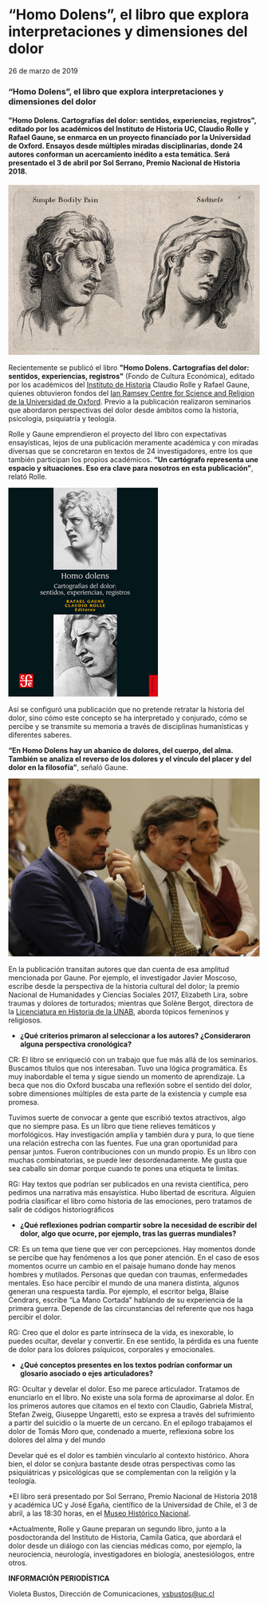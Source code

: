 # “Homo Dolens”, el libro que explora interpretaciones y dimensiones del dolor

26 de marzo de 2019

### “Homo Dolens”, el libro que explora interpretaciones y dimensiones del dolor

#### "Homo Dolens. Cartografías del dolor: sentidos, experiencias, registros", editado por los académicos del Instituto de Historia UC, Claudio Rolle y Rafael Gaune, se enmarca en un proyecto financiado por la Universidad de Oxford. Ensayos desde múltiples miradas disciplinarias, donde 24 autores conforman un acercamiento inédito a esta temática. Será presentado el 3 de abril por Sol Serrano, Premio Nacional de Historia 2018.

![](../../.gitbook/assets/simple_bodily_pain.jpg)

Recientemente se publicó el libro **"Homo Dolens. Cartografías del dolor: sentidos, experiencias, registros"** \(Fondo de Cultura Económica\), editado por los académicos del [Instituto de Historia](http://historia.uc.cl/) Claudio Rolle y Rafael Gaune, quienes obtuvieron fondos del [Ian Ramsey Centre for Science and Religion de la Universidad de Oxford](https://www.ianramseycentre.info/). Previo a la publicación realizaron seminarios que abordaron perspectivas del dolor desde ámbitos como la historia, psicología, psiquiatría y teología.

Rolle y Gaune emprendieron el proyecto del libro con expectativas ensayísticas, lejos de una publicación meramente académica y con miradas diversas que se concretaron en textos de 24 investigadores, entre los que también participan los propios académicos. **“Un cartógrafo representa une espacio y situaciones. Eso era clave para nosotros en esta publicación”**, relató Rolle.

![](../../.gitbook/assets/homo-dolens-portada-libro.png)

Así se configuró una publicación que no pretende retratar la historia del dolor, sino cómo este concepto se ha interpretado y conjurado, cómo se percibe y se transmite su memoria a través de disciplinas humanísticas y diferentes saberes. 

**“En Homo Dolens hay un abanico de dolores, del cuerpo, del alma. También se analiza el reverso de los dolores y el vínculo del placer y del dolor en la filosofía”**, señaló Gaune.

![Claudio Rolle \(UC\), y Rafael Gaune \(UC\) en la presentaci&#xF3;n del libro en el Museo Hist&#xF3;rico Nacional.  ](../../.gitbook/assets/claudio-rolle-rafael-gaune.jpg)

En la publicación transitan autores que dan cuenta de esa amplitud mencionada por Gaune. Por ejemplo, el investigador Javier Moscoso, escribe desde la perspectiva de la historia cultural del dolor; la premio Nacional de Humanidades y Ciencias Sociales 2017, Elizabeth Lira, sobre traumas y dolores de torturados; mientras que Solène Bergot, directora de la [Licenciatura en Historia de la UNAB](https://www.unab.cl/admision/carreras/licenciatura-en-historia/), aborda tópicos femeninos y religiosos.

* **¿Qué criterios primaron al seleccionar a los autores? ¿Consideraron alguna perspectiva cronológica?**

CR: El libro se enriqueció con un trabajo que fue más allá de los seminarios. Buscamos títulos que nos interesaban. Tuvo una lógica programática. Es muy inabordable el tema y sigue siendo un momento de aprendizaje. La beca que nos dio Oxford buscaba una reflexión sobre el sentido del dolor, sobre dimensiones múltiples de esta parte de la existencia y cumple esa promesa. 

Tuvimos suerte de convocar a gente que escribió textos atractivos, algo que no siempre pasa. Es un libro que tiene relieves temáticos y morfológicos. Hay investigación amplia y también dura y pura, lo que tiene una relación estrecha con las fuentes. Fue una gran oportunidad para pensar juntos. Fueron contribuciones con un mundo propio. Es un libro con muchas combinatorias, se puede leer desordenadamente. Me gusta que sea caballo sin domar porque cuando te pones una etiqueta te limitas. 

RG: Hay textos que podrían ser publicados en una revista científica, pero pedimos una narrativa más ensayística. Hubo libertad de escritura. Alguien podría clasificar el libro como historia de las emociones, pero tratamos de salir de códigos historiográficos

* **¿Qué reflexiones podrían compartir sobre la necesidad de escribir del dolor, algo que ocurre, por ejemplo, tras las guerras mundiales?**

CR: Es un tema que tiene que ver con percepciones. Hay momentos donde se percibe que hay fenómenos a los que poner atención. En el caso de esos momentos ocurre un cambio en el paisaje humano donde hay menos hombres y mutilados. Personas que quedan con traumas, enfermedades mentales. Eso hace percibir el mundo de una manera distinta, algunos generan una respuesta tardía. Por ejemplo, el escritor belga, Blaise Cendrars,  escribe “La Mano Cortada” hablando de su experiencia de la primera guerra. Depende de las circunstancias del referente que nos haga percibir el dolor.

RG: Creo que el dolor es parte intrínseca de la vida, es inexorable, lo puedes ocultar, develar y convertir. En ese sentido, la pérdida es una fuente de dolor para los dolores psíquicos, corporales y emocionales. 

* **¿Qué conceptos presentes en los textos podrían conformar un glosario asociado o ejes articuladores?**

RG: Ocultar y develar el dolor. Eso me parece articulador. Tratamos de enunciarlo en el libro. No existe una sola forma de aproximarse al dolor. En los primeros autores que citamos en el texto con Claudio, Gabriela Mistral, Stefan Zweig, Giuseppe Ungaretti, esto se expresa a través del sufrimiento a partir del suicidio o la muerte de un cercano. En el epílogo trabajamos el dolor de Tomás Moro que, condenado a muerte, reflexiona sobre los dolores del alma y del mundo

Develar qué es el dolor es también vincularlo al contexto histórico. Ahora bien, el dolor se conjura bastante desde otras perspectivas como las psiquiátricas y psicológicas que se complementan con la religión y la teología. 

\*El libro será presentado por Sol Serrano, Premio Nacional de Historia 2018 y académica UC y José Egaña, científico de la Universidad de Chile, el 3 de abril, a las 18:30 horas, en el [Museo Histórico Nacional](http://mhn.gob.cl/sitio/).

\*Actualmente, Rolle y Gaune preparan un segundo libro, junto a la posdoctoranda del Instituto de Historia, Camila Gatica, que abordará el dolor desde un diálogo con las ciencias médicas como, por ejemplo, la neurociencia, neurología, investigadores en biología, anestesiólogos, entre otros. 

**INFORMACIÓN PERIODÍSTICA**

Violeta Bustos, Dirección de Comunicaciones, vsbustos@uc.cl

